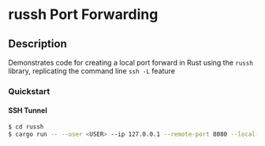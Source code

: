 # russh Port Forwarding

## Description

Demonstrates code for creating a local port forward in Rust using the `russh` library, replicating the command
line `ssh -L` feature

### Quickstart

#### SSH Tunnel

```bash
$ cd russh
$ cargo run -- --user <USER> --ip 127.0.0.1 --remote-port 8080 --local-port 42069
```
